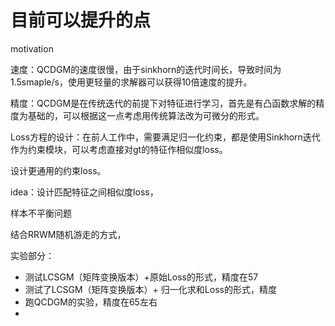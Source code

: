 # 目前可以提升的点



motivation

速度：QCDGM的速度很慢，由于sinkhorn的迭代时间长，导致时间为1.5smaple/s，使用更轻量的求解器可以获得10倍速度的提升。

精度：QCDGM是在传统迭代的前提下对特征进行学习，首先是有凸函数求解的精度为基础的，可以根据这一点考虑用传统算法改为可微分的形式。

Loss方程的设计：在前人工作中，需要满足归一化约束，都是使用Sinkhorn迭代作为约束模块，可以考虑直接对gt的特征作相似度loss。

设计更通用的约束loss。





idea：设计匹配特征之间相似度loss，

样本不平衡问题

结合RRWM随机游走的方式，



实验部分：

- 测试LCSGM（矩阵变换版本）+原始Loss的形式，精度在57
- 测试了LCSGM（矩阵变换版本）+ 归一化求和Loss的形式，精度
- 跑QCDGM的实验，精度在65左右
- 